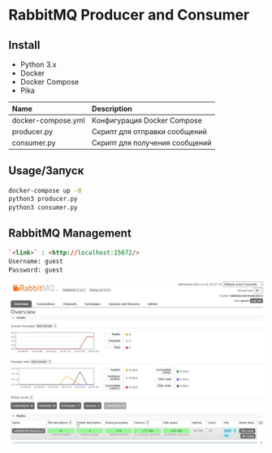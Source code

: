 # RabbitMQ Producer and Consumer

## Install
- Python 3.x
- Docker
- Docker Compose
- Pika

| Name      | Description |
| :-------------------- |:-------------|
| docker-compose.yml    | Конфигурация Docker Compose       |
| producer.py           | Скрипт для отправки сообщений     |
| consumer.py           | Скрипт для получения сообщений    |

## Usage/Запуск
```bash
docker-compose up -d
python3 producer.py
python3 consumer.py
```

## RabbitMQ Management
```html
`<link>` : <http://localhost:15672/>
Username: guest 
Password: guest
```

![RabbitMq Manage](rabbitmq.jpg)

